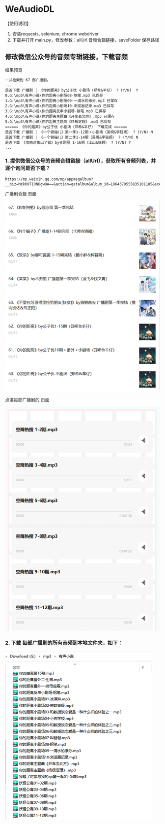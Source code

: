 # WeAudioDL
【使用说明】
1. 安装requests, selenium, chrome webdriver
2. 下载并打开 main.py，修改参数：allUrl 音频合辑链接，saveFolder 保存路径

## 修改微信公众号的音频专辑链接，下载音频  
结果预览
~~~
一共检索到 67 部广播剧。
...
是否下载 广播剧 | 《你的距离》by公子优 小剧场（郑希&羊仔） ? (Y/N)  Y
0.G:\mp3\有声小说\你的距离小剧场08·钢笔.mp3 已保存
1.G:\mp3\有声小说\你的距离小剧场09·一滴水的缘分.mp3 已保存
2.G:\mp3\有声小说\你的距离小剧场10·浏览器记录.mp3 已保存
3.G:\mp3\有声小说\你的距离反串小剧场·钢笔.mp3 已保存
4.G:\mp3\有声小说\你的距离主题曲《开车去北方》.mp3 已保存
5.G:\mp3\有声小说\你的距离主题曲《终极定理》.mp3 已保存
====== 《你的距离》by公子优 小剧场（郑希&羊仔） 下载完成 ======
是否下载 广播剧 | 《一个钢镚儿》第一季1-12期＋小剧场（吴晛&李轻扬） ? (Y/N) N
是否下载 广播剧 | 《一个钢镚儿》第二季1-14期（吴晛&李轻扬） ? (Y/N) N
是否下载 《攻略对象出了错》by金刚圈 1-16期（江山&锦鲤） ? (Y/N) Y
...
~~~

### 1. 提供微信公众号的音频合辑链接（allUrl），获取所有音频列表，并逐个询问是否下载？
~~~
https://mp.weixin.qq.com/mp/appmsgalbum?__biz=Mzk0OTI0NDgwOA==&action=getalbum&album_id=1864379555835101185&scene=173
~~~

广播剧合辑 页面

![image](https://github.com/chopper-go/WeAudioDL/blob/main/image/1.png)

点进每部广播剧的 页面

  ![image](https://github.com/chopper-go/WeAudioDL/blob/main/image/2.png)

 ### 2. 下载 每部广播剧的所有音频到本地文件夹，如下：

  ![image](https://github.com/chopper-go/WeAudioDL/blob/main/image/3.png)

